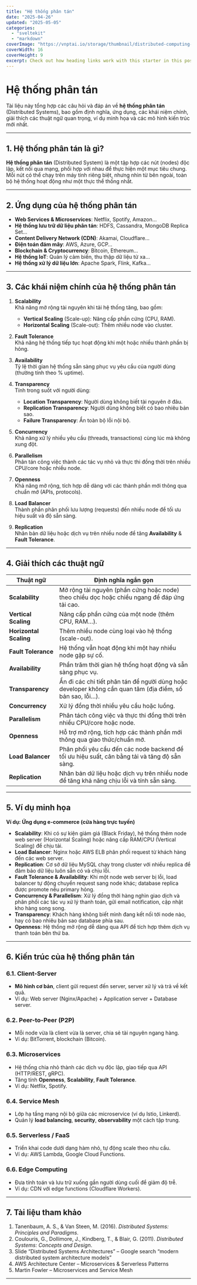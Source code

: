 ```yaml
---
title: "Hệ thống phân tán"
date: "2025-04-26"
updated: "2025-05-05"
categories:
  - "sveltekit"
  - "markdown"
coverImage: "https://vnptai.io/storage/thumbnail/distributed-computing-la-gi.jpg"
coverWidth: 16
coverHeight: 9
excerpt: Check out how heading links work with this starter in this post.
---
```



# Hệ thống phân tán

Tài liệu này tổng hợp các câu hỏi và đáp án về **hệ thống phân tán** (Distributed Systems), bao gồm định nghĩa, ứng dụng, các khái niệm chính, giải thích các thuật ngữ quan trọng, ví dụ minh họa và các mô hình kiến trúc mới nhất.

---

## 1. Hệ thống phân tán là gì?

**Hệ thống phân tán** (Distributed System) là một tập hợp các nút (nodes) độc lập, kết nối qua mạng, phối hợp với nhau để thực hiện một mục tiêu chung. Mỗi nút có thể chạy trên máy tính riêng biệt, nhưng nhìn từ bên ngoài, toàn bộ hệ thống hoạt động như một thực thể thống nhất.

---

## 2. Ứng dụng của hệ thống phân tán

- **Web Services & Microservices**: Netflix, Spotify, Amazon…
- **Hệ thống lưu trữ dữ liệu phân tán**: HDFS, Cassandra, MongoDB Replica Set…
- **Content Delivery Network (CDN)**: Akamai, Cloudflare…
- **Điện toán đám mây**: AWS, Azure, GCP…
- **Blockchain & Cryptocurrency**: Bitcoin, Ethereum…
- **Hệ thống IoT**: Quản lý cảm biến, thu thập dữ liệu từ xa…
- **Hệ thống xử lý dữ liệu lớn**: Apache Spark, Flink, Kafka…

---

## 3. Các khái niệm chính của hệ thống phân tán

1. **Scalability**  
   Khả năng mở rộng tài nguyên khi tải hệ thống tăng, bao gồm:
   - **Vertical Scaling** (Scale-up): Nâng cấp phần cứng (CPU, RAM).
   - **Horizontal Scaling** (Scale-out): Thêm nhiều node vào cluster.

2. **Fault Tolerance**  
   Khả năng hệ thống tiếp tục hoạt động khi một hoặc nhiều thành phần bị hỏng.

3. **Availability**  
   Tỷ lệ thời gian hệ thống sẵn sàng phục vụ yêu cầu của người dùng (thường tính theo % uptime).

4. **Transparency**  
   Tính trong suốt với người dùng:
   - **Location Transparency**: Người dùng không biết tài nguyên ở đâu.
   - **Replication Transparency**: Người dùng không biết có bao nhiêu bản sao.
   - **Failure Transparency**: Ẩn toàn bộ lỗi nội bộ.

5. **Concurrency**  
   Khả năng xử lý nhiều yêu cầu (threads, transactions) cùng lúc mà không xung đột.

6. **Parallelism**  
   Phân tán công việc thành các tác vụ nhỏ và thực thi đồng thời trên nhiều CPU/core hoặc nhiều node.

7. **Openness**  
   Khả năng mở rộng, tích hợp dễ dàng với các thành phần mới thông qua chuẩn mở (APIs, protocols).

8. **Load Balancer**  
   Thành phần phân phối lưu lượng (requests) đến nhiều node để tối ưu hiệu suất và độ sẵn sàng.

9. **Replication**  
   Nhân bản dữ liệu hoặc dịch vụ trên nhiều node để tăng **Availability** & **Fault Tolerance**.

---

## 4. Giải thích các thuật ngữ

| Thuật ngữ             | Định nghĩa ngắn gọn                                                                                                                                                 |
|-----------------------|--------------------------------------------------------------------------------------------------------------------------------------------------------------------|
| **Scalability**       | Mở rộng tài nguyên (phần cứng hoặc node) theo chiều dọc hoặc chiều ngang để đáp ứng tải cao.                                                                       |
| **Vertical Scaling**  | Nâng cấp phần cứng của một node (thêm CPU, RAM…).                                                                                                                   |
| **Horizontal Scaling**| Thêm nhiều node cùng loại vào hệ thống (scale-out).                                                                                                                |
| **Fault Tolerance**   | Hệ thống vẫn hoạt động khi một hay nhiều node gặp sự cố.                                                                                                           |
| **Availability**      | Phần trăm thời gian hệ thống hoạt động và sẵn sàng phục vụ.                                                                                                        |
| **Transparency**      | Ẩn đi các chi tiết phân tán để người dùng hoặc developer không cần quan tâm (địa điểm, số bản sao, lỗi…).                                                          |
| **Concurrency**       | Xử lý đồng thời nhiều yêu cầu hoặc luồng.                                                                                                                           |
| **Parallelism**       | Phân tách công việc và thực thi đồng thời trên nhiều CPU/core hoặc node.                                                                                            |
| **Openness**          | Hỗ trợ mở rộng, tích hợp các thành phần mới thông qua giao thức/chuẩn mở.                                                                                          |
| **Load Balancer**     | Phân phối yêu cầu đến các node backend để tối ưu hiệu suất, cân bằng tải và tăng độ sẵn sàng.                                                                       |
| **Replication**       | Nhân bản dữ liệu hoặc dịch vụ trên nhiều node để tăng khả năng chịu lỗi và tính sẵn sàng.                                                                           |

---

## 5. Ví dụ minh họa

**Ví dụ: Ứng dụng e-commerce (cửa hàng trực tuyến)**

- **Scalability**: Khi có sự kiện giảm giá (Black Friday), hệ thống thêm node web server (Horizontal Scaling) hoặc nâng cấp RAM/CPU (Vertical Scaling) để chịu tải.
- **Load Balancer**: Nginx hoặc AWS ELB phân phối request từ khách hàng đến các web server.
- **Replication**: Cơ sở dữ liệu MySQL chạy trong cluster với nhiều replica để đảm bảo dữ liệu luôn sẵn có và chịu lỗi.
- **Fault Tolerance & Availability**: Khi một node web server bị lỗi, load balancer tự động chuyển request sang node khác; database replica được promote nếu primary hỏng.
- **Concurrency & Parallelism**: Xử lý đồng thời hàng nghìn giao dịch và phân phối các tác vụ xử lý thanh toán, gửi email notification, cập nhật kho hàng song song.
- **Transparency**: Khách hàng không biết mình đang kết nối tới node nào, hay có bao nhiêu bản sao database phía sau.
- **Openness**: Hệ thống mở rộng dễ dàng qua API để tích hợp thêm dịch vụ thanh toán bên thứ ba.

---

## 6. Kiến trúc của hệ thống phân tán

### 6.1. Client-Server
- **Mô hình cơ bản**, client gửi request đến server, server xử lý và trả về kết quả.
- Ví dụ: Web server (Nginx/Apache) + Application server + Database server.

### 6.2. Peer-to-Peer (P2P)
- Mỗi node vừa là client vừa là server, chia sẻ tài nguyên ngang hàng.
- Ví dụ: BitTorrent, blockchain (Bitcoin).

### 6.3. Microservices
- Hệ thống chia nhỏ thành các dịch vụ độc lập, giao tiếp qua API (HTTP/REST, gRPC).
- Tăng tính **Openness**, **Scalability**, **Fault Tolerance**.
- Ví dụ: Netflix, Spotify.

### 6.4. Service Mesh
- Lớp hạ tầng mạng nội bộ giữa các microservice (ví dụ Istio, Linkerd).
- Quản lý **load balancing**, **security**, **observability** một cách tập trung.

### 6.5. Serverless / FaaS
- Triển khai code dưới dạng hàm nhỏ, tự động scale theo nhu cầu.
- Ví dụ: AWS Lambda, Google Cloud Functions.

### 6.6. Edge Computing
- Đưa tính toán và lưu trữ xuống gần người dùng cuối để giảm độ trễ.
- Ví dụ: CDN với edge functions (Cloudflare Workers).

---

## 7. Tài liệu tham khảo

1. Tanenbaum, A. S., & Van Steen, M. (2016). *Distributed Systems: Principles and Paradigms*.  
2. Coulouris, G., Dollimore, J., Kindberg, T., & Blair, G. (2011). *Distributed Systems: Concepts and Design*.  
3. Slide “Distributed Systems Architectures” – Google search “modern distributed system architecture models”  
4. AWS Architecture Center – Microservices & Serverless Patterns  
5. Martin Fowler – Microservices and Service Mesh  

---
